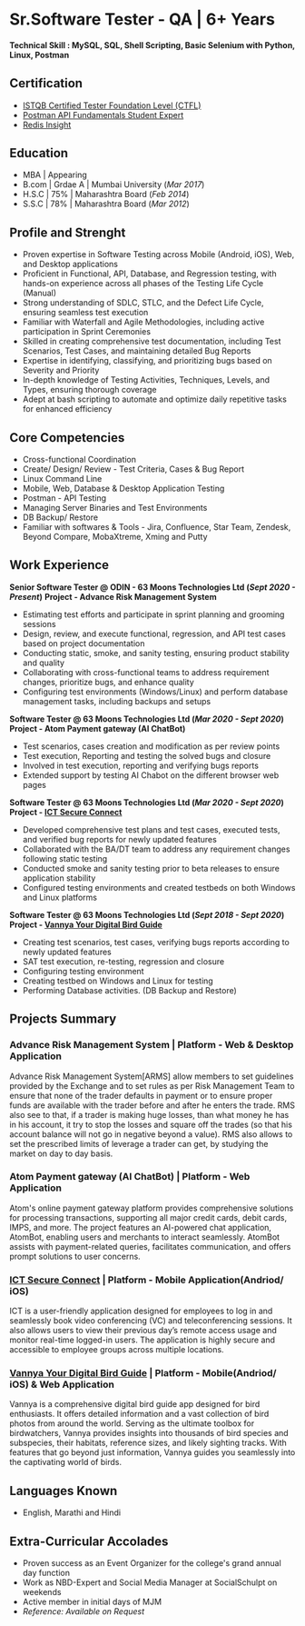 # Sr.Software Tester - QA | 6+ Years

#### Technical Skill : MySQL, SQL, Shell Scripting, Basic Selenium with Python, Linux, Postman

## Certification
- [ISTQB Certified Tester Foundation Level (CTFL)](https://scr.istqb.org/?name=&number=ITB-CTFL-119843&orderBy=relevancy&orderDirection=&dateStart=&dateEnd=&expiryStart=&expiryEnd=&certificationBody=&examProvider=&certificationLevel=&country=)
- [Postman API Fundamentals Student Expert](https://badgr.com/public/assertions/6bDUEBXYThO887IIBmycow)
- [Redis Insight](https://cdn.flockjay.com/8y1htnvkgfsbqc-certificates-ibjgkshzhox41u.pdf?Expires=1752488583&Signature=dGpvx7FlwFTZjOkD7-3OfphZa6Il4kJlkBLcx-~o-5lHX765V4FM2zoqs8h-XzdPFsqtT2f4DHh60Zhh7wwYDdt9Bb3~wkbnbJxelKOm3hGpHctalvLQawuB7VIbLpTACCAYwgIoB2tDDIEbl6N3nQcM~t9nbEdkPd~lnMb9RFEMS~FgNOdy~FUiwdDNgL8daqgLsLs7hWUC5FjW329k6ZwOT8ACrDDKee9PZ29BojOSuWjgq2RtMr91ayVlAhcw2MSw3SqDUyYTcLOx2y5lDetgAGVb8Blf1D00TzS9dLRwcgwG-vLzVIcSlpBz0Wq9I8G-rNnGZrGRr8BoV--mVg__&Key-Pair-Id=K2Q8P6RBFZ27L1)

## Education
- MBA | Appearing
- B.com | Grdae A | Mumbai University (_Mar 2017_)								       		
- H.S.C | 75%     | Maharashtra Board (_Feb 2014_)	 			        		
- S.S.C | 78%     | Maharashtra Board (_Mar 2012_)

## Profile and Strenght
- Proven expertise in Software Testing across Mobile (Android, iOS), Web, and Desktop applications
- Proficient in Functional, API, Database, and Regression testing, with hands-on experience across all phases of the Testing Life Cycle (Manual)
- Strong understanding of SDLC, STLC, and the Defect Life Cycle, ensuring seamless test execution
- Familiar with Waterfall and Agile Methodologies, including active participation in Sprint Ceremonies
- Skilled in creating comprehensive test documentation, including Test Scenarios, Test Cases, and maintaining detailed Bug Reports
- Expertise in identifying, classifying, and prioritizing bugs based on Severity and Priority
- In-depth knowledge of Testing Activities, Techniques, Levels, and Types, ensuring thorough coverage
- Adept at bash scripting to automate and optimize daily repetitive tasks for enhanced efficiency

## Core Competencies
- Cross-functional Coordination
- Create/ Design/ Review - Test Criteria, Cases & Bug Report
- Linux Command Line
- Mobile, Web, Database & Desktop Application Testing
- Postman - API Testing
- Managing Server Binaries and Test Environments
- DB Backup/ Restore
- Familiar with softwares & Tools - Jira, Confluence, Star Team, Zendesk, Beyond Compare, MobaXtreme, Xming and Putty

## Work Experience
**Senior Software Tester @ ODIN - 63 Moons Technologies Ltd (_Sept 2020 - Present_)**
**Project - Advance Risk Management System**
- Estimating test efforts and participate in sprint planning and grooming sessions
- Design, review, and execute functional, regression, and API test cases based on project documentation
- Conducting static, smoke, and sanity testing, ensuring product stability and quality
- Collaborating with cross-functional teams to address requirement changes, prioritize bugs, and enhance quality
- Configuring test environments (Windows/Linux) and perform database management tasks, including backups and setups

**Software Tester @ 63 Moons Technologies Ltd (_Mar 2020 - Sept 2020_)**
**Project - Atom Payment gateway (AI ChatBot)**
- Test scenarios, cases creation and modification as per review points
- Test execution, Reporting and testing the solved bugs and closure
- Involved in test execution, reporting and verifying bugs reports
- Extended support by testing AI Chabot on the different browser web pages

**Software Tester @ 63 Moons Technologies Ltd (_Mar 2020 - Sept 2020_)**
**Project - [ICT Secure Connect](https://shorturl.at/qN8fb)**
- Developed comprehensive test plans and test cases, executed tests, and verified bug reports for
newly updated features
- Collaborated with the BA/DT team to address any requirement changes following static testing
- Conducted smoke and sanity testing prior to beta releases to ensure application stability
- Configured testing environments and created testbeds on both Windows and Linux platforms

**Software Tester @ 63 Moons Technologies Ltd (_Sept 2018 - Sept 2020_)**
**Project - [Vannya Your Digital Bird Guide](https://shorturl.at/pRMZh)**
- Creating test scenarios, test cases, verifying bugs reports according to newly updated features
- SAT test execution, re-testing, regression and closure
- Configuring testing environment
- Creating testbed on Windows and Linux for testing
- Performing Database activities. (DB Backup and Restore)

## Projects Summary
### Advance Risk Management System | Platform - Web & Desktop Application
Advance Risk Management System[ARMS] allow members to set guidelines provided by the Exchange and to set rules as per Risk Management Team to ensure that none of the trader defaults in payment or to ensure proper funds are available with the trader before and after he enters the trade. RMS also see to that, if a trader is making huge losses, than what money he has in his account, it try to stop the losses and square off the trades (so that his account balance will not go in negative beyond a value). RMS also allows to set the prescribed limits of leverage a trader can get, by studying the market on day to day basis.

### Atom Payment gateway (AI ChatBot) | Platform - Web Application
Atom's online payment gateway platform provides comprehensive solutions for processing transactions, supporting all major credit cards, debit cards, IMPS, and more. The project features an AI-powered chat application, AtomBot, enabling users and merchants to interact seamlessly. AtomBot assists with payment-related queries, facilitates communication, and offers prompt solutions to user concerns.

### [ICT Secure Connect](https://shorturl.at/qN8fb) | Platform - Mobile Application(Andriod/ iOS)
ICT is a user-friendly application designed for employees to log in and seamlessly book video conferencing (VC) and teleconferencing sessions. It also allows users to view their previous day’s remote access usage and monitor real-time logged-in users. The application is highly secure and accessible to employee groups across multiple locations.

### [Vannya Your Digital Bird Guide](https://shorturl.at/pRMZh) | Platform - Mobile(Andriod/ iOS) & Web Application
Vannya is a comprehensive digital bird guide app designed for bird enthusiasts. It offers detailed information and a vast collection of bird photos from around the world. Serving as the ultimate toolbox for birdwatchers, Vannya provides insights into thousands of bird species and subspecies, their habitats, reference sizes, and likely sighting tracks. With features that go beyond just information, Vannya guides you seamlessly into the captivating world of birds.

## Languages Known
- English, Marathi and Hindi 

## Extra-Curricular Accolades
- Proven success as an Event Organizer for the college's grand annual day function
- Work as NBD-Expert and Social Media Manager at SocialSchulpt on weekends
- Active member in initial days of MJM
- *Reference: Available on Request*
